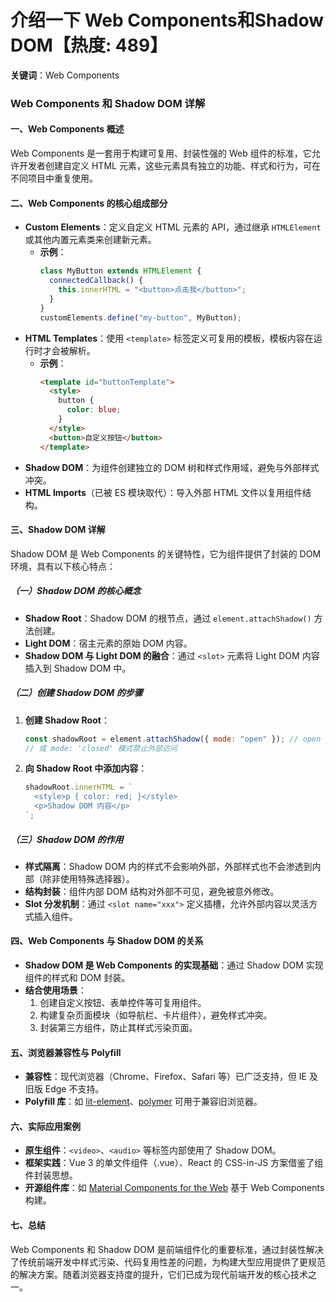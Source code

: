 # 介绍一下 Web Components和Shadow DOM【热度: 489】

**关键词**：Web Components

### Web Components 和 Shadow DOM 详解

#### 一、Web Components 概述

Web Components 是一套用于构建可复用、封装性强的 Web 组件的标准，它允许开发者创建自定义 HTML 元素，这些元素具有独立的功能、样式和行为，可在不同项目中重复使用。

#### 二、Web Components 的核心组成部分

- **Custom Elements**：定义自定义 HTML 元素的 API，通过继承 `HTMLElement` 或其他内置元素类来创建新元素。
  - **示例**：
    ```javascript
    class MyButton extends HTMLElement {
      connectedCallback() {
        this.innerHTML = "<button>点击我</button>";
      }
    }
    customElements.define("my-button", MyButton);
    ```
- **HTML Templates**：使用 `<template>` 标签定义可复用的模板，模板内容在运行时才会被解析。
  - **示例**：
    ```html
    <template id="buttonTemplate">
      <style>
        button {
          color: blue;
        }
      </style>
      <button>自定义按钮</button>
    </template>
    ```
- **Shadow DOM**：为组件创建独立的 DOM 树和样式作用域，避免与外部样式冲突。
- **HTML Imports**（已被 ES 模块取代）：导入外部 HTML 文件以复用组件结构。

#### 三、Shadow DOM 详解

Shadow DOM 是 Web Components 的关键特性，它为组件提供了封装的 DOM 环境，具有以下核心特点：

##### （一）Shadow DOM 的核心概念

- **Shadow Root**：Shadow DOM 的根节点，通过 `element.attachShadow()` 方法创建。
- **Light DOM**：宿主元素的原始 DOM 内容。
- **Shadow DOM 与 Light DOM 的融合**：通过 `<slot>` 元素将 Light DOM 内容插入到 Shadow DOM 中。

##### （二）创建 Shadow DOM 的步骤

1. **创建 Shadow Root**：
   ```javascript
   const shadowRoot = element.attachShadow({ mode: "open" }); // open 模式允许外部访问 shadowRoot
   // 或 mode: 'closed' 模式禁止外部访问
   ```
2. **向 Shadow Root 中添加内容**：
   ```javascript
   shadowRoot.innerHTML = `
     <style>p { color: red; }</style>
     <p>Shadow DOM 内容</p>
   `;
   ```

##### （三）Shadow DOM 的作用

- **样式隔离**：Shadow DOM 内的样式不会影响外部，外部样式也不会渗透到内部（除非使用特殊选择器）。
- **结构封装**：组件内部 DOM 结构对外部不可见，避免被意外修改。
- **Slot 分发机制**：通过 `<slot name="xxx">` 定义插槽，允许外部内容以灵活方式插入组件。

#### 四、Web Components 与 Shadow DOM 的关系

- **Shadow DOM 是 Web Components 的实现基础**：通过 Shadow DOM 实现组件的样式和 DOM 封装。
- **结合使用场景**：
  1. 创建自定义按钮、表单控件等可复用组件。
  2. 构建复杂页面模块（如导航栏、卡片组件），避免样式冲突。
  3. 封装第三方组件，防止其样式污染页面。

#### 五、浏览器兼容性与 Polyfill

- **兼容性**：现代浏览器（Chrome、Firefox、Safari 等）已广泛支持，但 IE 及旧版 Edge 不支持。
- **Polyfill 库**：如 [lit-element](https://lit.dev/)、[polymer](https://www.polymer-project.org/) 可用于兼容旧浏览器。

#### 六、实际应用案例

- **原生组件**：`<video>`、`<audio>` 等标签内部使用了 Shadow DOM。
- **框架实践**：Vue 3 的单文件组件（.vue）、React 的 CSS-in-JS 方案借鉴了组件封装思想。
- **开源组件库**：如 [Material Components for the Web](https://material.io/components/web) 基于 Web Components 构建。

#### 七、总结

Web Components 和 Shadow DOM 是前端组件化的重要标准，通过封装性解决了传统前端开发中样式污染、代码复用性差的问题，为构建大型应用提供了更规范的解决方案。随着浏览器支持度的提升，它们已成为现代前端开发的核心技术之一。